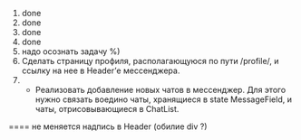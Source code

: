 1. done
2. done
3. done
4. done
5. надо осознать задачу %)
6.  Сделать страницу профиля, располагающуюся по пути /profile/, и ссылку на нее в Header’е мессенджера.
7. * Реализовать добавление новых чатов в мессенджер. Для этого нужно связать воедино чаты, хранящиеся в state MessageField, и чаты, отрисовывающиеся в ChatList.

====
не меняется надпись в Header (обилие div ?)
